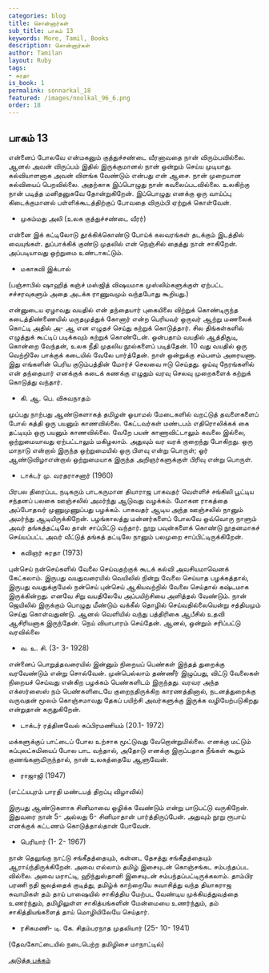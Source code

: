 ```yaml
---
categories: blog
title: சொன்னார்கள்
sub_title: பாகம் 13
keywords: More, Tamil, Books
description: சொன்னார்கள்
author: Tamilan
layout: Ruby
tags:
- சுரதா
is_book: 1
permalink: sonnarkal_18
featured: /images/noolkal_96_6.png
order: 18
---
```



## பாகம் 13

என்னைப் போலவே என்மகனும் குத்துச்சண்டை வீரனாவதை நான் விரும்பவில்லை. ஆனல் அவன் விருப்பம் இதில் இருக்குமானல் நான் ஒன்றும் செய்ய முடியாது. கல்வியாளனாக அவன் விளங்க வேண்டும் என்பது என் ஆசை. நான் முறையான கல்வியைப் பெறவில்லை. அதற்காக இப்பொழுது நான் கவலைப்படவில்லை. உலகிற்கு நான் படித்த மனிதனுகவே தோன்றுகிறேன். இப்பொழுது எனக்கு ஒரு வாய்ப்பு கிடைக்குமானல் பள்ளிக்கூடத்திற்குப் போவதை விரும்பி ஏற்றுக் கொள்வேன்.

  * முகம்மது அலி (உலக குத்துச்சண்டை வீரர்)

என்னை இக் கட்டிலோடு தூக்கிக்கொண்டு போய்க் கலவரங்கள் தடக்கும் இடத்தில் வையுங்கள். துப்பாக்கிக் குண்டு முதலில் என் நெஞ்சில் தைத்து நான் சாகிறேன். அப்படியாவது ஒற்றுமை உண்டாகட்டும்.

  * மகாகவி இக்பால்

(பஞ்சாபில் ஷாஹித் கஞ்ச் மஸ்ஜித் விஷயமாக முஸ்லிம்களுக்குள் ஏற்பட்ட சச்சரவுகளும் அதை அடக்க ராணுவமும் வந்தபோது கூறியது.)

என்னுடைய ஏழாவது வயதில் என் தந்தையார் புகையிலை விற்றுக் கொண்டிருந்த கடைத்திண்ணையில் மருதமுத்துக் கோனார் என்ற பெரியவர் ஒருவர் ஆற்று மணலைக் கொட்டி அதில் அ- ஆ என எழுதச் செய்து கற்றுக் கொடுத்தார். சில திங்கள்களில் எழுத்துக் கூட்டிப் படிக்கவும் கற்றுக் கொண்டேன். ஒன்பதாம் வயதில் ஆத்திசூடி, கொன்றை வேந்தன், உலக நீதி முதலிய நூல்களைப் படித்தேன். 10 வது வயதில் ஒரு வெற்றிலே பாக்குக் கடையில் வேலே பார்த்தேன். நாள் ஒன்றுக்கு சம்பளம் அரையணா. இது எங்களின் பெரிய குடும்பத்தின் மோர்ச் செலவை ஈடு செய்தது. ஓய்வு நேரங்களில் என் தந்தையார் எனக்குக் கடைக் கணக்கு எழுதும் வரவு செலவு முறைகளைக் கற்றுக் கொடுத்து வந்தார்.

  * கி. ஆ. பெ. விசுவநாதம்

முப்பது நாற்பது ஆண்டுகளாகத் தமிழன் ஓயாமல் மேடைகளில் வறட்டுத் தவளைகளைப் போல் கத்தி ஒரு பயனும் காணவில்லை. கேட்டவர்கள் மண்டபம் எதிரொலிக்கக் கை தட்டியும் ஒரு பயனும் காணவில்லை. வேறே பயன் காணாவிட்டாலும் கவலை இல்லை, ஒற்றுமையாவது ஏற்பட்டாலும் மகிழலாம். அதுவும் வர வரக் குறைந்து போகிறது. ஒரு மாநாடு என்றால் இருந்த ஒற்றுமையில் ஒரு பிளவு என்று பொருள்; ஓர் ஆண்டுவிழாஎன்றால் ஒற்றுமையாக இருந்த அறிஞர்களுக்குள் பிரிவு என்று பொருள்.

  * டாக்டர் மு. வரதராசனார் (1960)

பிரபல திரைப்பட நடிகரும் பாடகருமான தியாராஜ பாகவதர் வெள்ளிச் சங்கிலி பூட்டிய சந்தனப் பலகை ஊஞ்சலில் அமர்ந்து ஆடுவது வழக்கம். மோகன ராகத்தை அப்போதவர் முணுமுணுப்பது பழக்கம். பாகவதர் ஆடிய அந்த ஊஞ்சலில் நானும் அமர்ந்து ஆடியிருக்கிறேன். பழங்காலத்து மன்னர்களைப் போலவே ஒவ்வொரு நாளும் அவர் தங்கத்தட்டிலே தான் சாப்பிட்டு வந்தார். நூறு பவுன்களைக் கொண்டு நூதனமாகச் செய்யப்பட்ட அவர் வீட்டுத் தங்கத் தட்டிலே நானும் பலமுறை சாப்பிட்டிருக்கிறேன்.

  * கவிஞர் சுரதா (1973)

புன்செய் நன்செய்களில் வேலை செய்வதற்குக் கூடக் கல்வி அவசியமாவெனக் கேட்கலாம். இருபது வயதுவரையில் வெயிலில் நின்று வேலை செய்யாத பழக்கத்தால், இருபது வயதுக்குமேல் நன்செய் புன்செய் ஆகியவற்றில் வேலை செய்தால் கஷ்டமாக இருக்கின்றது. எனவே சிறு வயதிலேயே அப்பயிற்சியை அளித்தல் வேண்டும். நான் ஜெயிலில் இருக்கும் பொழுது மீண்டும் வக்கீல் தொழில் செய்வதில்லையென்று சத்தியமும் செய்து கொள்வதுண்டு. ஆனல் வெளியில் வந்து பத்திரிகை ஆபீசில் உதவி ஆசிரியனாக இருந்தேன். நெய் வியாபாரம் செய்தேன். ஆனல், ஒன்றும் சரிப்பட்டு வரவில்லை

  * வ. உ. சி. (3- 3- 1928)

என்னைப் பொறுத்தவரையில் இன்னும் நிறையப் பெண்கள் இந்தத் துறைக்கு வரவேண்டும் என்று சொல்வேன். முன்பெல்லாம் தண்ணீர் இழுப்பது, விட்டு வேலைகள் நிறையச் செய்வது என்கிற பழக்கம் பெண்களிடம் இருந்தது. வரவர அந்த எக்ஸர்ஸைஸ் நம் பெண்களிடையே குறைநதிருக்கிற காரணத்தினால், நடனத்துறைக்கு வருவதன் மூலம் கொஞ்சமாவது தேகப் பயிற்சி அவர்களுக்கு இருக்க வழியேற்படுகிறது என்றுதான் கருதுகிறேன்.

  * டாக்டர் ரத்தினவேல் சுப்பிரமணியம் (20.1- 1972)

மக்களுக்குப் பாட்டைப் போல உற்சாக மூட்டுவது வேறொன்றுமில்லை. எனக்கு மட்டும் சுப்புலட்சுமியைப் போல பாட வந்தால், அதோடு எனக்கு இருப்பதாக நீங்கள் கூறும் குணங்களுமிருந்தால், நான் உலகத்தையே ஆளுவேன்.

  * ராஜாஜி (1947)

(எட்ட்யபுரம் பாரதி மண்டபத் திறப்பு விழாவில்)

இருபது ஆண்டுகளாக சினிமாவை ஒழிக்க வேண்டும் என்று பாடுபட்டு வருகிறேன். இதுவரை நான் 5- அல்லது 6- சினிமாதான் பார்த்திருப்பேன். அதுவும் நூறு ரூபாய் எனக்குக் கட்டணம் கொடுத்தால்தான் போவேன்.

  * பெரியார் (1- 2- 1967)

நான் தெலுங்கு நாட்டு சங்கீதத்தையும், கன்னட தேசத்து சங்கீதத்தையும் ஆராய்ந்திருக்கிறேன். அவை எல்லாம் தமிழ் இசையுடன் கொஞ்சங்கட சம்பந்தப்பட வில்லை. அவை மராட்டி, ஹிந்துஸ்தானி இசையுடன் சம்பந்தப்பட்டிருக்கலாம். தாம்பிர பரணி நதி ஜலத்தைக் குடித்து, தமிழ்க் காற்றையே சுவாசித்து வந்த தியாகராஜ சுவாமிகள் தம் தாய் பாஷையில் சாகித்திய மேற்பட வேண்டிய முக்கியத்துவத்தை உணர்ந்தும், தமிழிலுள்ள சாகித்யங்களின் மேன்மையை உணர்ந்தும், தம் சாகித்தியங்களைத் தாய் மொழியிலேயே செய்தார்.

  * ரசிகமணி- டி. கே. சிதம்பரநாத முதலியார் (25- 10- 1941)

(தேவகோட்டையில் நடைபெற்ற தமிழிசை மாநாட்டில்)

[அடுத்த பக்கம்](sonnarkal_19)